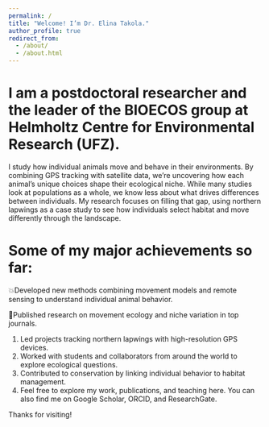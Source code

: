 ```yaml
---
permalink: /
title: "Welcome! I’m Dr. Elina Takola."
author_profile: true
redirect_from: 
  - /about/
  - /about.html
---
```


I am a postdoctoral researcher and the leader of the BIOECOS group at Helmholtz Centre for Environmental Research (UFZ).
======

I study how individual animals move and behave in their environments. By combining GPS tracking with satellite data, we’re uncovering how each animal’s unique choices shape their ecological niche. While many studies look at populations as a whole, we know less about what drives differences between individuals. My research focuses on filling that gap, using northern lapwings as a case study to see how individuals select habitat and move differently through the landscape. 


Some of my major achievements so far: 
======
💥Developed new methods combining movement models and remote sensing to understand individual animal behavior.

💭Published research on movement ecology and niche variation in top journals.
1. Led projects tracking northern lapwings with high-resolution GPS devices.
1. Worked with students and collaborators from around the world to explore ecological questions.
1. Contributed to conservation by linking individual behavior to habitat management.
1. Feel free to explore my work, publications, and teaching here. You can also find me on Google Scholar, ORCID, and ResearchGate.


Thanks for visiting!

